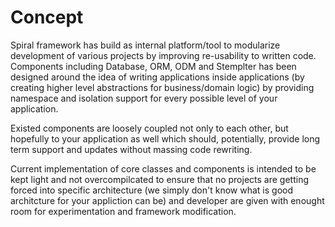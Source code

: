 # Concept
Spiral framework has build as internal platform/tool to modularize development 
of various projects by improving re-usability to written code. Components
including Database, ORM, ODM and Stemplter has been designed around the idea of writing
applications inside applications (by creating higher level abstractions for business/domain logic)
by providing namespace and isolation support for every possible level of your application.

Existed components are loosely coupled not only to each other, but hopefully 
to your application as well which should, potentially, provide long term support 
and updates without massing code rewriting.

Current implementation of core classes and components is intended to be kept light
and not overcompilcated to ensure that no projects are getting forced into specific
architecture (we simply don't know what is good architcture for your appliction can be)
and developer are given with enought room for experimentation and framework modification.
